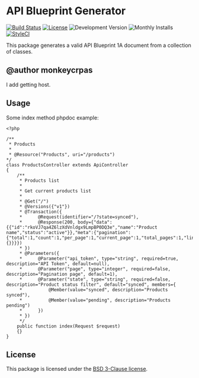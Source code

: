 # API Blueprint Generator

[![Build Status](https://img.shields.io/travis/dingo/blueprint/master.svg?style=flat-square)](https://travis-ci.org/dingo/blueprint)
[![License](https://img.shields.io/packagist/l/dingo/blueprint.svg?style=flat-square)](https://packagist.org/packages/dingo/blueprint)
![Development Version](https://img.shields.io/packagist/vpre/dingo/blueprint.svg?style=flat-square)
![Monthly Installs](https://img.shields.io/packagist/dm/dingo/blueprint.svg?style=flat-square)
[![StyleCI](https://styleci.io/repos/37761089/shield)](https://styleci.io/repos/37761089)

This package generates a valid API Blueprint 1A document from a collection of classes.

## @author monkeycrpas

I add getting host. 

## Usage

Some index method phpdoc example:

```
<?php

/**
 * Products
 *
 * @Resource("Products", uri="/products")
*/
class ProductsController extends ApiController
{
    /**
     * Products list
     *
     * Get current products list
     * 
     * @Get("/")
     * @Versions({"v1"})
     * @Transaction({
     *      @Request(identifier="/?state=synced"),
     *      @Response(200, body={"data":{{"id":"rkoVJ7qa4Z6lzXdVnldgx9LmpBP0DQ3e","name":"Product name","status":"active"}},"meta":{"pagination":{"total":1,"count":1,"per_page":1,"current_page":1,"total_pages":1,"links":{}}}})
     * })
     * @Parameters({
     *      @Parameter("api_token", type="string", required=true, description="API Token", default=null),
     *      @Parameter("page", type="integer", required=false, description="Pagination page", default=1),
     *      @Parameter("state", type="string", required=false, description="Product status filter", default="synced", members={
     *          @Member(value="synced", description="Products synced"),
     *          @Member(value="pending", description="Products pending")
     *      })
     * })
     */
    public function index(Request $request)
    {}
}
```

## License

This package is licensed under the [BSD 3-Clause license](http://opensource.org/licenses/BSD-3-Clause).
